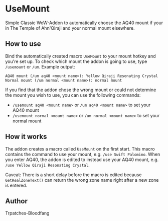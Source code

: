 # UseMount

Simple Classic WoW-Addon to automatically choose the AQ40 mount if your in The Temple of Ahn'Qiraji and your normal mount elsewhere.

## How to use

Bind the automatically created macro `UseMount` to your mount hotkey and you're set up.
To check which mount the addon is going to use, type `/usemount` or `/um`. Example output:
```
AQ40 mount (/um aq40 <mount name>): Yellow Qiraji Resonating Crystal
Normal mount (/um normal <mount name>): normal mount
```

If you find that the addon chose the wrong mount or could not determine the mount you wish to use, you can use the following commands:
- `/usemount aq40 <mount name>` or `/um aq40 <mount name>` to set your AQ40 mount
- `/usemount normal <mount name>` or `/um normal <mount name>` to set your normal mount

## How it works

The addon creates a macro called `UseMount` on the first start. This macro contains the command to use your mount, e.g. `/use Swift Palomino`.
When you enter AQ40, the addon is edited to instead use your AQ40 mount, e.g. `/use Yellow Qiraji Resonating Crystal`.

Caveat: There is a short delay before the macro is edited because `GetRealZoneText()` can return the wrong zone name right after a new zone is entered.

## Author
Trpatches-Bloodfang
